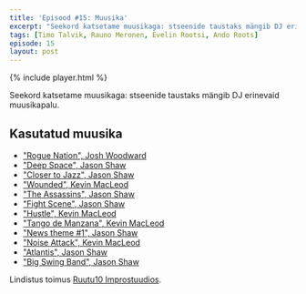 ```yaml
---
title: 'Episood #15: Muusika'
excerpt: "Seekord katsetame muusikaga: stseenide taustaks mängib DJ erinevaid muusikapalu."
tags: [Timo Talvik, Rauno Meronen, Evelin Rootsi, Ando Roots]
episode: 15
layout: post
---
```


{% include player.html %}

Seekord katsetame muusikaga: stseenide taustaks mängib DJ erinevaid muusikapalu.

## Kasutatud muusika

- ["Rogue Nation", Josh Woodward](http://www.joshwoodward.com/song/RogueNation)
- ["Deep Space", Jason Shaw][link-kevin]
- ["Closer to Jazz", Jason Shaw][link-kevin]
- ["Wounded", Kevin MacLeod][link-kevin]
- ["The Assassins", Jason Shaw][link-kevin]
- ["Fight Scene", Jason Shaw][link-kevin]
- ["Hustle", Kevin MacLeod][link-kevin]
- ["Tango de Manzana", Kevin MacLeod][link-kevin]
- ["News theme #1", Jason Shaw][link-kevin]
- ["Noise Attack", Kevin MacLeod][link-kevin]
- ["Atlantis", Jason Shaw][link-kevin]
- ["Big Swing Band", Jason Shaw][link-kevin]

Lindistus toimus [Ruutu10 Improstuudios](http://ruutu10.ee/).

[link-kevin]: http://audionautix.com
[link-kevin]: http://freemusicarchive.org/music/kevin_macleod/